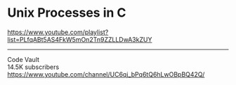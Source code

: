 # Unix Processes in C


https://www.youtube.com/playlist?list=PLfqABt5AS4FkW5mOn2Tn9ZZLLDwA3kZUY  


---


Code Vault  
14.5K subscribers  
https://www.youtube.com/channel/UC6qj_bPq6tQ6hLwOBpBQ42Q/  

